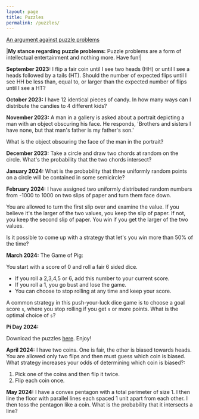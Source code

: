 ```yaml
---
layout: page
title: Puzzles
permalink: /puzzles/
---
```


[An argument against puzzle problems](https://www.stat.berkeley.edu/~aldous/Blog/puzzles_harmful.html)

|**My stance regarding puzzle problems:** Puzzle problems are a form of intellectual entertainment and nothing more.
Have fun!|

**September 2023:**
I flip a fair coin until I see two heads (HH) or until I see a heads followed by a tails (HT).
Should the number of expected flips until I see HH be less than, equal to, or larger than the expected 
number of flips until I see a HT?

**October 2023:**
I have 12 identical pieces of candy. In how many ways can I distribute the candies to 4 
different kids?

**November 2023:**
A man in a gallery is asked about a portrait depicting a man with an object obscuring his face.
He responds, 'Brothers and sisters I have none, but that man's father is my father's son.'

What is the object obscuring the face of the man in the portrait?

**December 2023:**
Take a circle and draw two chords at random on the circle. What's the probability that the two 
chords intersect?

**January 2024:**
What is the probability that three uniformly random points on a circle will be contained in some semicircle?

**February 2024:**
I have assigned two uniformly distributed random numbers from -1000 to 1000 on two slips of paper and turn them face down.

You are allowed to turn the first slip over and examine the value. If you believe it's the larger of the two values, you keep
the slip of paper. If not, you keep the second slip of paper. You win if you get the larger of the two values.

Is it possible to come up with a strategy that let's you win more than 50% of the time?

**March 2024:**
The Game of Pig:

You start with a score of 0 and roll a fair 6 sided dice. 

* If you roll a 2,3,4,5 or 6, add this number to your current score. 
* If you roll a 1, you go bust and lose the game.
* You can choose to stop rolling at any time and keep your score.

A common strategy in this push-your-luck dice game is to choose a goal score `s`, where you 
stop rolling if you get `s` or more points. What is the optimal choice of `s`?

**Pi Day 2024:**

Download the puzzles [here](../pi_day/2024.pdf). Enjoy!

**April 2024:**
I have two coins. One is fair, the other is biased towards heads. You are allowed only two flips and then must guess which coin is biased.
What strategy increases your odds of determining which coin is biased?:

1. Pick one of the coins and then flip it twice.
2. Flip each coin once.

**May 2024:**
I have a convex pentagon with a total perimeter of size 1. I then line the floor with parallel
lines each spaced 1 unit apart from each other. I then toss the pentagon like a coin. What is 
the probability that it intersects a line?


